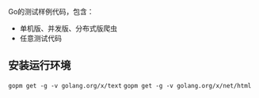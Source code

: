 Go的测试样例代码，包含：

* 单机版、并发版、分布式版爬虫
* 任意测试代码

## 安装运行环境
`gopm get -g -v golang.org/x/text` `gopm get -g -v golang.org/x/net/html`